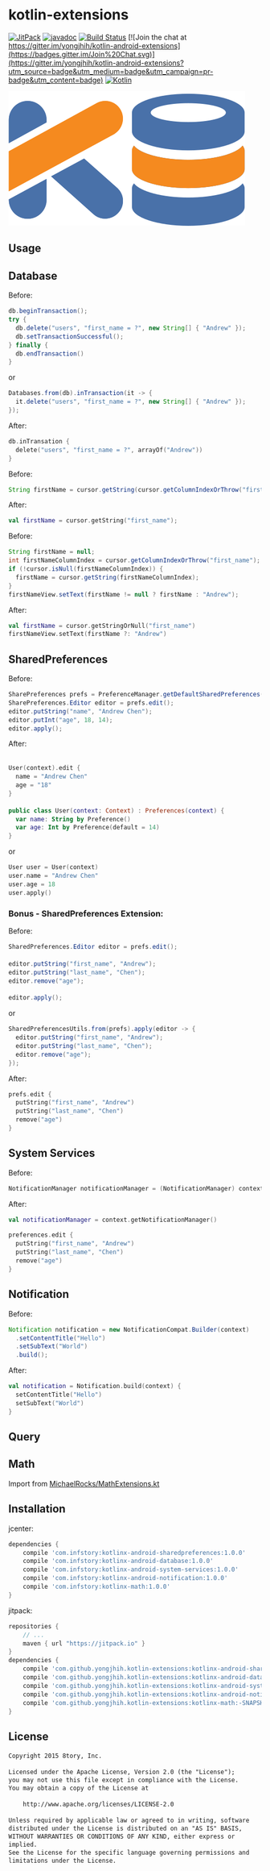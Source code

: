 # kotlin-extensions

<!--[![Android Arsenal](https://img.shields.io/badge/Android%20Arsenal-RxParse-brightgreen.svg?style=flat)](http://android-arsenal.com/details/1/1670)-->
<!--[![Download](https://api.bintray.com/packages/yongjhih/maven/kotlin-android-extensions/images/download.svg) ](https://bintray.com/yongjhih/maven/kotlin-android-extensions/_latestVersion)-->
[![JitPack](https://img.shields.io/github/tag/yongjhih/kotlin-android-extensions.svg?label=JitPack)](https://jitpack.io/#yongjhih/kotlin-android-extensions)
[![javadoc](https://img.shields.io/github/tag/yongjhih/kotlin-android-extensions.svg?label=javadoc)](https://jitpack.io/com/github/yongjhih/kotlin-android-extensions/-SNAPSHOT/javadoc/)
[![Build Status](https://travis-ci.org/yongjhih/kotlin-android-extensions.svg)](https://travis-ci.org/yongjhih/kotlin-android-extensions)
[![Join the chat at https://gitter.im/yongjhih/kotlin-android-extensions](https://badges.gitter.im/Join%20Chat.svg)](https://gitter.im/yongjhih/kotlin-android-extensions?utm_source=badge&utm_medium=badge&utm_campaign=pr-badge&utm_content=badge)
[![Kotlin](https://img.shields.io/maven-central/v/org.jetbrains.kotlin/kotlin-maven-plugin.svg?label=Kotlin)](http://search.maven.org/#search%7Cga%7C1%7Cg%3A%22org.jetbrains.kotlin%22)

![](art/kotlin-database.png)

## Usage

## Database

Before:

```java
db.beginTransaction();
try {
  db.delete("users", "first_name = ?", new String[] { "Andrew" });
  db.setTransactionSuccessful();
} finally {
  db.endTransaction()
}
```

or

```java
Databases.from(db).inTransaction(it -> {
  it.delete("users", "first_name = ?", new String[] { "Andrew" });
});
```

After:

```kotlin
db.inTransation {
  delete("users", "first_name = ?", arrayOf("Andrew"))
}
```

Before:

```java
String firstName = cursor.getString(cursor.getColumnIndexOrThrow("first_name"));
```

After:

```kotlin
val firstName = cursor.getString("first_name");
```

Before:

```java
String firstName = null;
int firstNameColumnIndex = cursor.getColumnIndexOrThrow("first_name");
if (!cursor.isNull(firstNameColumnIndex)) {
  firstName = cursor.getString(firstNameColumnIndex);
}
firstNameView.setText(firstName != null ? firstName : "Andrew");
```

After:

```kotlin
val firstName = cursor.getStringOrNull("first_name")
firstNameView.setText(firstName ?: "Andrew")
```

## SharedPreferences

Before:

```java
SharePreferences prefs = PreferenceManager.getDefaultSharedPreferences(context);
SharePreferences.Editor editor = prefs.edit();
editor.putString("name", "Andrew Chen");
editor.putInt("age", 18, 14);
editor.apply();
```

After:

```kotlin

User(context).edit {
  name = "Andrew Chen"
  age = "18"
}

public class User(context: Context) : Preferences(context) {
  var name: String by Preference()
  var age: Int by Preference(default = 14)
}
```

or

```kotlin
User user = User(context)
user.name = "Andrew Chen"
user.age = 18
user.apply()
```

### Bonus - SharedPreferences Extension:

Before:

```java
SharedPreferences.Editor editor = prefs.edit();

editor.putString("first_name", "Andrew");
editor.putString("last_name", "Chen");
editor.remove("age");

editor.apply();
```

or

```java
SharedPreferencesUtils.from(prefs).apply(editor -> {
  editor.putString("first_name", "Andrew");
  editor.putString("last_name", "Chen");
  editor.remove("age");
});
```

After:

```kotlin
prefs.edit {
  putString("first_name", "Andrew")
  putString("last_name", "Chen")
  remove("age")
}
```

## System Services

Before:

```java
NotificationManager notificationManager = (NotificationManager) context.getSystemService(Context.NOTIFICATION_SERVICE);
```

After:

```kotlin
val notificationManager = context.getNotificationManager()
```


```kotlin
preferences.edit {
  putString("first_name", "Andrew")
  putString("last_name", "Chen")
  remove("age")
}
```

## Notification

Before:

```java
Notification notification = new NotificationCompat.Builder(context)
  .setContentTitle("Hello")
  .setSubText("World")
  .build();
```

After:

```kotlin
val notification = Notification.build(context) {
  setContentTitle("Hello")
  setSubText("World")
}
```

## Query

## Math

Import from [MichaelRocks/MathExtensions.kt](https://gist.github.com/MichaelRocks/f8f66230707bcd88a239)

## Installation

jcenter:

```gradle
dependencies {
    compile 'com.infstory:kotlinx-android-sharedpreferences:1.0.0'
    compile 'com.infstory:kotlinx-android-database:1.0.0'
    compile 'com.infstory:kotlinx-android-system-services:1.0.0'
    compile 'com.infstory:kotlinx-android-notification:1.0.0'
    compile 'com.infstory:kotlinx-math:1.0.0'
}
```

jitpack:

```gradle
repositories {
    // ...
    maven { url "https://jitpack.io" }
}
dependencies {
    compile 'com.github.yongjhih.kotlin-extensions:kotlinx-android-sharedpreferences:-SNAPSHOT'
    compile 'com.github.yongjhih.kotlin-extensions:kotlinx-android-database:-SNAPSHOT'
    compile 'com.github.yongjhih.kotlin-extensions:kotlinx-android-system-services:-SNAPSHOT'
    compile 'com.github.yongjhih.kotlin-extensions:kotlinx-android-notification:-SNAPSHOT'
    compile 'com.github.yongjhih.kotlin-extensions:kotlinx-math:-SNAPSHOT'
}
```

## License

```
Copyright 2015 8tory, Inc.

Licensed under the Apache License, Version 2.0 (the "License");
you may not use this file except in compliance with the License.
You may obtain a copy of the License at

    http://www.apache.org/licenses/LICENSE-2.0

Unless required by applicable law or agreed to in writing, software
distributed under the License is distributed on an "AS IS" BASIS,
WITHOUT WARRANTIES OR CONDITIONS OF ANY KIND, either express or implied.
See the License for the specific language governing permissions and
limitations under the License.
```
